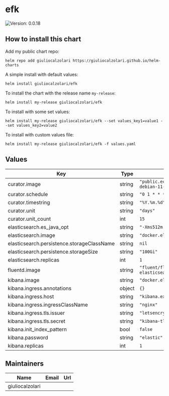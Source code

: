 # efk

![Version: 0.0.18](https://img.shields.io/badge/Version-0.0.18-informational?style=flat-square)

## How to install this chart

Add my public chart repo:

```console
helm repo add giuliocalzolari https://giuliocalzolari.github.io/helm-charts
```

A simple install with default values:

```console
helm install giuliocalzolari/efk
```

To install the chart with the release name `my-release`:

```console
helm install my-release giuliocalzolari/efk
```

To install with some set values:

```console
helm install my-release giuliocalzolari/efk --set values_key1=value1 --set values_key2=value2
```

To install with custom values file:

```console
helm install my-release giuliocalzolari/efk -f values.yaml
```

## Values

| Key | Type | Default | Description |
|-----|------|---------|-------------|
| curator.image | string | `"public.ecr.aws/bitnami/elasticsearch-curator:5.8.4-debian-11-r11"` |  |
| curator.schedule | string | `"0 1 * * *"` |  |
| curator.timestring | string | `"%Y.%m.%d"` |  |
| curator.unit | string | `"days"` |  |
| curator.unit_count | int | `15` |  |
| elasticsearch.es_java_opt | string | `"-Xms512m -Xmx512m"` |  |
| elasticsearch.image | string | `"docker.elastic.co/elasticsearch/elasticsearch:7.5.0"` |  |
| elasticsearch.persistence.storageClassName | string | `nil` |  |
| elasticsearch.persistence.storageSize | string | `"100Gi"` |  |
| elasticsearch.replicas | int | `1` |  |
| fluentd.image | string | `"fluent/fluentd-kubernetes-daemonset:v1.15-debian-elasticsearch7-1"` |  |
| kibana.image | string | `"docker.elastic.co/kibana/kibana:7.5.0"` |  |
| kibana.ingress.annotations | object | `{}` |  |
| kibana.ingress.host | string | `"kibana.example.com"` |  |
| kibana.ingress.ingressClassName | string | `"nginx"` |  |
| kibana.ingress.tls.issuer | string | `"letsencrypt-prod"` |  |
| kibana.ingress.tls.secret | string | `"kibana-tls"` |  |
| kibana.init_index_pattern | bool | `false` |  |
| kibana.password | string | `"elastic"` |  |
| kibana.replicas | int | `1` |  |

## Maintainers

| Name | Email | Url |
| ---- | ------ | --- |
| giuliocalzolari |  |  |
